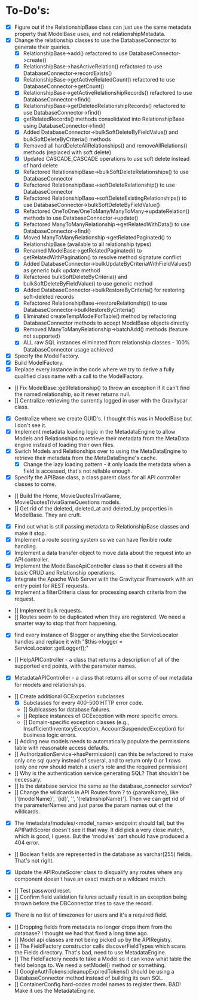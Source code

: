 # To-Do's:

- [X] Figure out if the RelationshipBase class can just use the same metadata property that ModelBase uses, and not relationshipMetadata.
- [X] Change the relationship classes to use the DatabaseConnector to generate their queries.
    - [X] RelationshipBase->add() refactored to use DatabaseConnector->create()
    - [X] RelationshipBase->hasActiveRelation() refactored to use DatabaseConnector->recordExists()
    - [X] RelationshipBase->getActiveRelatedCount() refactored to use DatabaseConnector->getCount()
    - [X] RelationshipBase->getActiveRelationshipRecords() refactored to use DatabaseConnector->find()
    - [X] RelationshipBase->getDeletedRelationshipRecords() refactored to use DatabaseConnector->find()
    - [X] getRelatedRecords() methods consolidated into RelationshipBase using DatabaseConnector->find()
    - [X] Added DatabaseConnector->bulkSoftDeleteByFieldValue() and bulkSoftDeleteByCriteria() methods
    - [X] Removed all hardDeleteAllRelationships() and removeAllRelations() methods (replaced with soft delete)
    - [X] Updated CASCADE_CASCADE operations to use soft delete instead of hard delete
    - [X] Refactored RelationshipBase->bulkSoftDeleteRelationships() to use DatabaseConnector
    - [X] Refactored RelationshipBase->softDeleteRelationship() to use DatabaseConnector
    - [X] Refactored RelationshipBase->softDeleteExistingRelationships() to use DatabaseConnector->bulkSoftDeleteByFieldValue()
    - [X] Refactored OneToOne/OneToMany/ManyToMany->updateRelation() methods to use DatabaseConnector->update()
    - [X] Refactored ManyToManyRelationship->getRelatedWithData() to use DatabaseConnector->find()
    - [X] Moved ManyToManyRelationship->getRelatedPaginated() to RelationshipBase (available to all relationship types)
    - [X] Renamed ModelBase->getRelatedPaginated() to getRelatedWithPagination() to resolve method signature conflict
    - [X] Added DatabaseConnector->bulkUpdateByCriteriaWithFieldValues() as generic bulk update method
    - [X] Refactored bulkSoftDeleteByCriteria() and bulkSoftDeleteByFieldValue() to use generic method
    - [X] Added DatabaseConnector->bulkRestoreByCriteria() for restoring soft-deleted records
    - [X] Refactored RelationshipBase->restoreRelationship() to use DatabaseConnector->bulkRestoreByCriteria()
    - [X] Eliminated createTempModelForTable() method by refactoring DatabaseConnector methods to accept ModelBase objects directly
    - [X] Removed ManyToManyRelationship->batchAdd() methods (feature not supported)
    - [X] ALL raw SQL instances eliminated from relationship classes - 100% DatabaseConnector usage achieved
- [X] Specify the ModelFactory.
- [X] Build ModelFactory.
- [X] Replace every instance in the code where we try to derive a fully qualified class name with a call to the ModelFactory.
- [] Fix ModelBase::getRelationship() to throw an exception if it can't find the named relationship, so it never returns null.
- [] Centralize retrieving the currently logged in user with the Gravitycar class.
- [X] Centralize where we create GUID's. I thought this was in ModelBase but I don't see it.
- [X] Implement metadata loading logic in the MetadataEngine to allow Models and Relationships to retrieve their metadata from the MetaData engine instead of loading their own files.
- [X] Switch Models and Relationships over to using the MetaDataEngine to retrieve their metadata from the MetaDataEngine's cache.
   - [X] Change the lazy loading pattern - it only loads the metadata when a field is accessed, that's not reliable enough.
- [X] Specify the APIBase class, a class parent class for all API controller classes to come. 
- [] Build the Home, MovieQuotesTrivaGame, MovieQuotesTriviaGameQuestions models.
- [] Get rid of the deleted, deleted_at and deleted_by properties in ModelBase. They are cruft.
- [X] Find out what is still passing metadata to RelationshipBase classes and make it stop.
- [X] Implement a route scoring system so we can have flexible route handling.
- [X] Implement a data transfer object to move data about the request into an API controller.
- [X] Implement the ModelBaseApiController class so that it covers all the basic CRUD and Relationship operations.
- [X] Integrate the Apache Web Server with the Gravitycar Framework with an entry point for REST requests.
- [X] Implement a filterCriteria class for processing search criteria from the request.
- [] Implement bulk requests.
- [] Routes seem to be duplicated when they are registered. We need a smarter way to stop that from happening.
- [X] find every instance of $logger or anything else the ServiceLocator handles and replace it with "$this->logger = ServiceLocator::getLogger();"
- [] HelpAPIController - a class that returns a description of all of the supported end points, with the parameter names. 
- [X] MetadataAPIController - a class that returns all or some of our metadata for models and relationships.
- [] Create additional GCExcpetion subclasses
    - [X] Subclasses for every 400-500 HTTP error code.
    - [] Sublcasses for database failures.
    - [] Replace instances of GCException with more specific errors.
    - [] Domain-specific exception classes (e.g., InsufficientInventoryException, AccountSuspendedException) for business logic errors.
- [] Adding new models needs to automatically populate the permissions table with reasonable access defaults.
- [] AuthorizationService->hasPermission() can this be refactored to make only one sql query instead of several, and to return only 0 or 1 rows (only one row should match a user's role and the required permission)
- [] Why is the authentication service generating SQL? That shouldn't be necessary.
- [] Is the database service the same as the database_connector service?
- [] Change the wildcards in API Routes from ? to {paramName}, like ['{modelName}', '{id}', '', '{relatinshipName}']. Then we can get rid of the parameterNames and just parse the param names out of the wildcards.
- [X] The /metadata/modules/<model_name> endpoint should fail, but the APIPathScorer doesn't see it that way. It did pick a very close match, which is good, I guess. But the 'modules' part should have produced a 404 error.
- [] Boolean fields are represented in the database as varchar(255) fields. That's not right. 
- [X] Update the APIRouteScorer class to disqualify any routes where any component doesn't have an exact match or a wildcard match.
- [] Test password reset.
- [] Confirm field validation failures actually result in an exception being thrown before the DBConnector tries to save the record.
- [X] There is no list of timezones for users and it's a required field. 
- [] Dropping fields from metadata no longer drops them from the database? I thought we had that fixed a long time ago.
- [] Model api classes are not being picked up by the APIRegistry.
- [] The FieldFactory constructor calls discoverFieldTypes which scans the Fields directory. That's bad, need to use MetadataEngine.
- [] The FieldFactory needs to take a Model so it can know what table the field belongs to. We need a setModel() method or something.
- [] GoogleAuthTokens::cleanupExpiredTokens() should be using a DatabaseConnector method instead of building its own SQL.
- [] ContainerConfig hard-codes model names to register them. BAD! Make it ues the MetadataEngine.